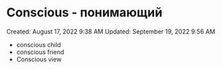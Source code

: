 # Conscious - понимающий

Created: August 17, 2022 9:38 AM
Updated: September 19, 2022 9:56 AM

- conscious child
- conscious friend
- Conscious view